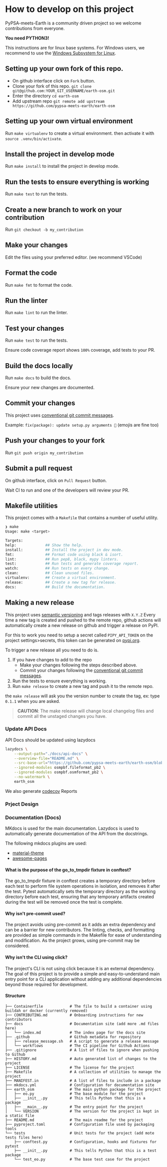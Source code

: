 # How to develop on this project

PyPSA-meets-Earth is a community driven project so we welcome contributions from everyone.

**You need PYTHON3!**

This instructions are for linux base systems.
For Windows users, we recommend to use the [Windows Subsystem for Linux](https://docs.microsoft.com/en-us/windows/wsl/install-win10).

## Setting up your own fork of this repo.

- On github interface click on `Fork` button.
- Clone your fork of this repo. `git clone git@github.com:YOUR_GIT_USERNAME/earth-osm.git`
- Enter the directory `cd earth-osm`
- Add upstream repo `git remote add upstream https://github.com/pypsa-meets-earth/earth-osm`

## Setting up your own virtual environment

Run `make virtualenv` to create a virtual environment.
then activate it with `source .venv/bin/activate`.

## Install the project in develop mode

Run `make install` to install the project in develop mode.

## Run the tests to ensure everything is working

Run `make test` to run the tests.

## Create a new branch to work on your contribution

Run `git checkout -b my_contribution`

## Make your changes

Edit the files using your preferred editor. (we recommend VSCode)

## Format the code

Run `make fmt` to format the code.

## Run the linter

Run `make lint` to run the linter.

## Test your changes

Run `make test` to run the tests.

Ensure code coverage report shows `100%` coverage, add tests to your PR.

## Build the docs locally

Run `make docs` to build the docs.

Ensure your new changes are documented.

## Commit your changes

This project uses [conventional git commit messages](https://www.conventionalcommits.org/en/v1.0.0/).

Example: `fix(package): update setup.py arguments 🎉` (emojis are fine too)

## Push your changes to your fork

Run `git push origin my_contribution`

## Submit a pull request

On github interface, click on `Pull Request` button.

Wait CI to run and one of the developers will review your PR.

## Makefile utilities

This project comes with a `Makefile` that contains a number of useful utility.

```bash 
❯ make
Usage: make <target>

Targets:
help:             ## Show the help.
install:          ## Install the project in dev mode.
fmt:              ## Format code using black & isort.
lint:             ## Run pep8, black, mypy linters.
test:             ## Run tests and generate coverage report.
watch:            ## Run tests on every change.
clean:            ## Clean unused files.
virtualenv:       ## Create a virtual environment.
release:          ## Create a new tag for release.
docs:             ## Build the documentation.
```

## Making a new release

This project uses [semantic versioning](https://semver.org/) and tags releases with `X.Y.Z`
Every time a new tag is created and pushed to the remote repo, github actions will
automatically create a new release on github and trigger a release on PyPI.

For this to work you need to setup a secret called `PIPY_API_TOKEN` on the project settings>secrets, 
this token can be generated on [pypi.org](https://pypi.org/account/).

To trigger a new release all you need to do is.

1. If you have changes to add to the repo
    * Make your changes following the steps described above.
    * Commit your changes following the [conventional git commit messages](https://www.conventionalcommits.org/en/v1.0.0/).
2. Run the tests to ensure everything is working.
4. Run `make release` to create a new tag and push it to the remote repo.

the `make release` will ask you the version number to create the tag, ex: type `0.1.1` when you are asked.

> **CAUTION**:  The make release will change local changelog files and commit all the unstaged changes you have.


### Update API Docs
API Docs should be updated using lazydocs

```bash
lazydocs \
    --output-path="./docs/api-docs" \
    --overview-file="README.md" \
    --src-base-url="https://github.com/pypsa-meets-earth/earth-osm/blob/main/" \
    --ignored-modules osmpbf.fileformat_pb2 \
    --ignored-modules osmpbf.osmformat_pb2 \
    --no-watermark \
    earth_osm
```

We also generate [codecov](https://about.codecov.io/sign-up/) Reports

### Prject Design 

### Documentation (Docs)
MKdocs is used for the main documentation.
Lazydocs is used to automatically generate documentation of the API from the docstrings.

The following mkdocs plugins are used:
- [material-theme](https://squidfunk.github.io/mkdocs-material/)
- [awesome-pages](https://github.com/lukasgeiter/mkdocs-awesome-pages-plugin)


#### What is the purpose of the go_to_tmpdir fixture in conftest?
The go_to_tmpdir fixture in conftest creates a temporary directory before each test to perform file system operations in isolation, and removes it after the test. Pytest automatically sets the temporary directory as the working directory before each test, ensuring that any temporary artifacts created during the test will be removed once the test is complete.

#### Why isn't pre-commit used?
The project avoids using pre-commit as it adds an extra dependency and can be a barrier for new contributors. The linting, checks, and formatting are provided as simple commands in the Makefile for ease of understanding and modification. As the project grows, using pre-commit may be considered.

#### Why isn't the CLI using click?
The project's CLI is not using click because it is an external dependency. The goal of this project is to provide a simple and easy-to-understand main entry point for a CLI application without adding any additional dependencies beyond those required for development.

#### Structure

```text
├── Containerfile            # The file to build a container using buildah or docker (currently removed)
├── CONTRIBUTING.md          # Onboarding instructions for new contributors
├── docs                     # Documentation site (add more .md files here)
│   └── index.md             # The index page for the docs site
├── .github                  # Github metadata for repository
│   ├── release_message.sh   # A script to generate a release message
│   └── workflows            # The CI pipeline for Github Actions
├── .gitignore               # A list of files to ignore when pushing to Github
├── HISTORY.md               # Auto generated list of changes to the project
├── LICENSE                  # The license for the project
├── Makefile                 # A collection of utilities to manage the project
├── MANIFEST.in              # A list of files to include in a package
├── mkdocs.yml               # Configuration for documentation site
├── earth_osm                # The main python package for the project
│   ├── eo.py                # The base module for the project
│   ├── __init__.py          # This tells Python that this is a package
│   ├── __main__.py          # The entry point for the project
│   └── VERSION              # The version for the project is kept in a static file
├── README.md                # The main readme for the project
├── pyproject.toml           # Configuration file used by packaging tools
└── tests                    # Unit tests for the project (add mote tests files here)
    ├── conftest.py          # Configuration, hooks and fixtures for pytest
    ├── __init__.py          # This tells Python that this is a test package
    └── test_eo.py           # The base test case for the project
